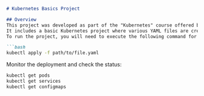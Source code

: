 ```markdown
# Kubernetes Basics Project

## Overview
This project was developed as part of the "Kubernetes" course offered by Alura.
It includes a basic Kubernetes project where various YAML files are created to define Pods, Cluster IPs, nodes, configmaps, and a database YAML.
To run the project, you will need to execute the following command for each YAML file:

```bash
kubectl apply -f path/to/file.yaml
```
Monitor the deployment and check the status:
```bash
kubectl get pods
kubectl get services
kubectl get configmaps
```
